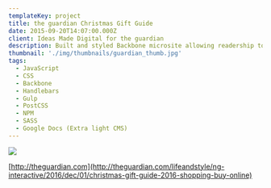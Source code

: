 ```yaml
---
templateKey: project
title: the guardian Christmas Gift Guide
date: 2015-09-20T14:07:00.000Z
client: Ideas Made Digital for the guardian
description: Built and styled Backbone microsite allowing readership to browse and favourite curated Christmas Gift shop.
thumbnail: './img/thumbnails/guardian_thumb.jpg'
tags:
  - JavaScript
  - CSS
  - Backbone
  - Handlebars
  - Gulp
  - PostCSS
  - NPM
  - SASS
  - Google Docs (Extra light CMS)
---
```


![](/img/guardian.png)

[http://theguardian.com](http://theguardian.com/lifeandstyle/ng-interactive/2016/dec/01/christmas-gift-guide-2016-shopping-buy-online)
